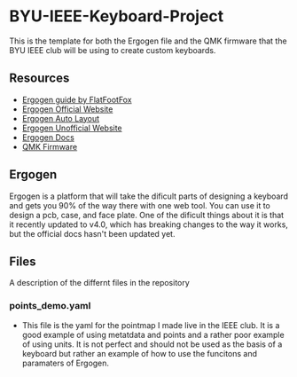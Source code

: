 # BYU-IEEE-Keyboard-Project
This is the template for both the Ergogen file and the QMK firmware that the BYU IEEE club will be using to create custom keyboards.

## Resources
 - [Ergogen guide by FlatFootFox](https://flatfootfox.com/ergogen-introduction/)
  - [Ergogen Official Website](https://ergogen.xyz/)
  - [Ergogen Auto Layout](https://pashutk.com/ergopad/)
  - [Ergogen Unofficial Website](https://ergogen.cache.works/)
  - [Ergogen Docs](https://docs.ergogen.xyz/)
 - [QMK Firmware](https://qmk.fm/)
 ## Ergogen
Ergogen is a platform that will take the dificult parts of designing a keyboard and gets you 90% of the way there with one web tool. You can use it to design a pcb, case, and face plate. One of the dificult things about it is that it recently updated to v4.0, which has breaking changes to the way it works, but the official docs hasn't been updated yet. 
## Files
A description of the differnt files in the repository
### points_demo.yaml
 - This file is the yaml for the pointmap I made live in the IEEE club. It is a good example of using metatdata and points and a rather poor example of using units. It is not perfect and should not be used as the basis of a keyboard but rather an example of how to use the funcitons and paramaters of Ergogen.
 
